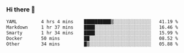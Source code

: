 ### Hi there 👋

<!--
**urzz/urzz** is a ✨ _special_ ✨ repository because its `README.md` (this file) appears on your GitHub profile.

Here are some ideas to get you started:

- 🔭 I’m currently working on ...
- 🌱 I’m currently learning ...
- 👯 I’m looking to collaborate on ...
- 🤔 I’m looking for help with ...
- 💬 Ask me about ...
- 📫 How to reach me: ...
- 😄 Pronouns: ...
- ⚡ Fun fact: ...
-->

<!--START_SECTION:waka-->

```txt
YAML         4 hrs 4 mins    ██████████▒░░░░░░░░░░░░░░   41.19 %
Markdown     1 hr 37 mins    ████░░░░░░░░░░░░░░░░░░░░░   16.46 %
Smarty       1 hr 34 mins    ████░░░░░░░░░░░░░░░░░░░░░   15.99 %
Docker       50 mins         ██░░░░░░░░░░░░░░░░░░░░░░░   08.52 %
Other        34 mins         █▒░░░░░░░░░░░░░░░░░░░░░░░   05.88 %
```

<!--END_SECTION:waka-->
